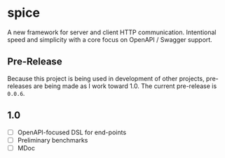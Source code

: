 # spice
A new framework for server and client HTTP communication. Intentional speed and simplicity with a
core focus on OpenAPI / Swagger support.

## Pre-Release
Because this project is being used in development of other projects, pre-releases are being made as
I work toward 1.0. The current pre-release is `0.0.6`.

## 1.0
- [ ] OpenAPI-focused DSL for end-points
- [ ] Preliminary benchmarks
- [ ] MDoc